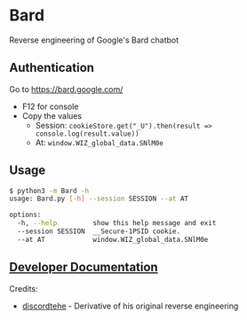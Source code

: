 # Bard
Reverse engineering of Google's Bard chatbot

## Authentication
Go to https://bard.google.com/

- F12 for console
- Copy the values
  - Session: `cookieStore.get("_U").then(result => console.log(result.value))` 
  - At: `window.WIZ_global_data.SNlM0e` 

## Usage

```bash
$ python3 -m Bard -h
usage: Bard.py [-h] --session SESSION --at AT

options:
  -h, --help         show this help message and exit
  --session SESSION  __Secure-1PSID cookie.
  --at AT            window.WIZ_global_data.SNlM0e
```

## [Developer Documentation](https://github.com/acheong08/Bard/blob/main/DOCUMENTATION.md)


Credits:
- [discordtehe](https://github.com/discordtehe) - Derivative of his original reverse engineering
